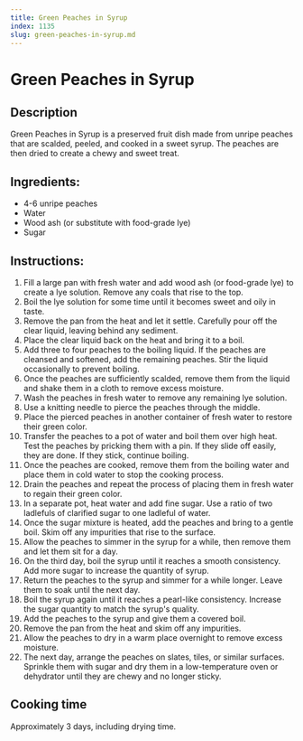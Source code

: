 ```yaml
---
title: Green Peaches in Syrup
index: 1135
slug: green-peaches-in-syrup.md
---
```


# Green Peaches in Syrup

## Description
Green Peaches in Syrup is a preserved fruit dish made from unripe peaches that are scalded, peeled, and cooked in a sweet syrup. The peaches are then dried to create a chewy and sweet treat.

## Ingredients:
- 4-6 unripe peaches
- Water
- Wood ash (or substitute with food-grade lye)
- Sugar

## Instructions:
1. Fill a large pan with fresh water and add wood ash (or food-grade lye) to create a lye solution. Remove any coals that rise to the top.
2. Boil the lye solution for some time until it becomes sweet and oily in taste.
3. Remove the pan from the heat and let it settle. Carefully pour off the clear liquid, leaving behind any sediment.
4. Place the clear liquid back on the heat and bring it to a boil.
5. Add three to four peaches to the boiling liquid. If the peaches are cleansed and softened, add the remaining peaches. Stir the liquid occasionally to prevent boiling.
6. Once the peaches are sufficiently scalded, remove them from the liquid and shake them in a cloth to remove excess moisture.
7. Wash the peaches in fresh water to remove any remaining lye solution.
8. Use a knitting needle to pierce the peaches through the middle.
9. Place the pierced peaches in another container of fresh water to restore their green color.
10. Transfer the peaches to a pot of water and boil them over high heat. Test the peaches by pricking them with a pin. If they slide off easily, they are done. If they stick, continue boiling.
11. Once the peaches are cooked, remove them from the boiling water and place them in cold water to stop the cooking process.
12. Drain the peaches and repeat the process of placing them in fresh water to regain their green color.
13. In a separate pot, heat water and add fine sugar. Use a ratio of two ladlefuls of clarified sugar to one ladleful of water.
14. Once the sugar mixture is heated, add the peaches and bring to a gentle boil. Skim off any impurities that rise to the surface.
15. Allow the peaches to simmer in the syrup for a while, then remove them and let them sit for a day.
16. On the third day, boil the syrup until it reaches a smooth consistency. Add more sugar to increase the quantity of syrup.
17. Return the peaches to the syrup and simmer for a while longer. Leave them to soak until the next day.
18. Boil the syrup again until it reaches a pearl-like consistency. Increase the sugar quantity to match the syrup's quality.
19. Add the peaches to the syrup and give them a covered boil.
20. Remove the pan from the heat and skim off any impurities.
21. Allow the peaches to dry in a warm place overnight to remove excess moisture.
22. The next day, arrange the peaches on slates, tiles, or similar surfaces. Sprinkle them with sugar and dry them in a low-temperature oven or dehydrator until they are chewy and no longer sticky.

## Cooking time
Approximately 3 days, including drying time.